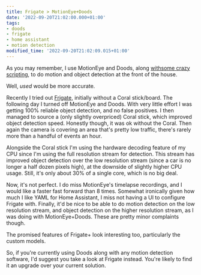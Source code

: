 ```yaml
---
title: Frigate > MotionEye+Doods
date: '2022-09-20T21:02:00.000+01:00'
tags:
- doods
- frigate
- home assistant
- motion detection
modified_time: '2022-09-20T21:02:09.015+01:00'
---
```


As you may remember, I use MotionEye and Doods, along [withsome crazy scripting](/cameras-motion-detection-and/), to do motion and object detection at the front of the house.

Well, _used_ would be more accurate.

Recently I tried out [Frigate](https://frigate.video/), initially without a Coral stick/board. The following day I turned off MotionEye and Doods. With very little effort I was getting 100% reliable object detection, and no false positives. I then managed to source a (only slightly overpriced) Coral stick, which improved object detection speed. Honestly though, it was ok without the Coral. Then again the camera is covering an area that's pretty low traffic, there's rarely more than a handful of events an hour.

Alongside the Coral stick I'm using the hardware decoding feature of my CPU since I'm using the full resolution stream for detection. This stream has improved object detection over the low resolution stream (since a car is no longer a half dozen pixels high), at the downside of slightly higher CPU usage. Still, it's only about 30% of a single core, which is no big deal.

Now, it's not perfect. I do miss MotionEye's timelapse recordings, and I would like a faster fast forward than 8 times. Somewhat ironically given how much I like YAML for Home Assistant, I miss not having a UI to configure Frigate with. Finally, it'd be nice to be able to do motion detection on the low resolution stream, and object detection on the higher resolution stream, as I was doing with MotionEye+Doods. These are pretty minor complaints though.

The promised features of Frigate+ look interesting too, particularly the custom models.

So, if you're currently using Doods along with any motion detection software, I'd suggest you take a look at Frigate instead. You're likely to find it an upgrade over your current solution.
